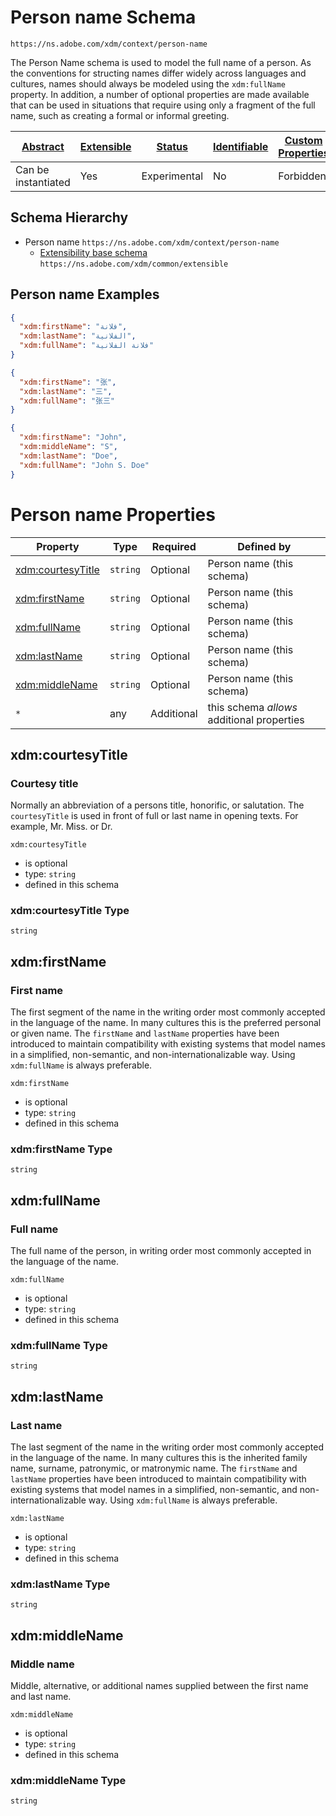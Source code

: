 
# Person name Schema

```
https://ns.adobe.com/xdm/context/person-name
```

The Person Name schema is used to model the full name of a person.
As the conventions for structing names differ widely across languages and cultures, names should always be modeled using the `xdm:fullName` property.
In addition, a number of optional properties are made available that can be used in situations that require using only a fragment of the full name, such as creating a formal or informal greeting.


| [Abstract](../../abstract.md) | [Extensible](../../extensions.md) | [Status](../../status.md) | [Identifiable](../../id.md) | [Custom Properties](../../extensions.md) | [Additional Properties](../../extensions.md) | Defined In |
|-------------------------------|-----------------------------------|---------------------------|-----------------------------|------------------------------------------|----------------------------------------------|------------|
| Can be instantiated | Yes | Experimental | No | Forbidden | Permitted | [context/person-name.schema.json](context/person-name.schema.json) |
## Schema Hierarchy

* Person name `https://ns.adobe.com/xdm/context/person-name`
  * [Extensibility base schema](../common/extensible.schema.md) `https://ns.adobe.com/xdm/common/extensible`


## Person name Examples

```json
{
  "xdm:firstName": "فلانة",
  "xdm:lastName": "الفلانية",
  "xdm:fullName": "فلانة الفلانية"
}
```

```json
{
  "xdm:firstName": "张",
  "xdm:lastName": "三",
  "xdm:fullName": "张三"
}
```

```json
{
  "xdm:firstName": "John",
  "xdm:middleName": "S",
  "xdm:lastName": "Doe",
  "xdm:fullName": "John S. Doe"
}
```


# Person name Properties

| Property | Type | Required | Defined by |
|----------|------|----------|------------|
| [xdm:courtesyTitle](#xdmcourtesytitle) | `string` | Optional | Person name (this schema) |
| [xdm:firstName](#xdmfirstname) | `string` | Optional | Person name (this schema) |
| [xdm:fullName](#xdmfullname) | `string` | Optional | Person name (this schema) |
| [xdm:lastName](#xdmlastname) | `string` | Optional | Person name (this schema) |
| [xdm:middleName](#xdmmiddlename) | `string` | Optional | Person name (this schema) |
| `*` | any | Additional | this schema *allows* additional properties |

## xdm:courtesyTitle
### Courtesy title

Normally an abbreviation of a persons title, honorific, or salutation. The `courtesyTitle` is used in front of full or last name in opening texts. For example, Mr. Miss. or Dr.

`xdm:courtesyTitle`
* is optional
* type: `string`
* defined in this schema

### xdm:courtesyTitle Type


`string`






## xdm:firstName
### First name

The first segment of the name in the writing order most commonly accepted in the language of the name. In many cultures this is the preferred personal or given name. The `firstName` and `lastName` properties have been introduced to maintain compatibility with existing systems that model names in a simplified, non-semantic, and non-internationalizable way. Using `xdm:fullName` is always preferable.

`xdm:firstName`
* is optional
* type: `string`
* defined in this schema

### xdm:firstName Type


`string`






## xdm:fullName
### Full name

The full name of the person, in writing order most commonly accepted in the language of the name.

`xdm:fullName`
* is optional
* type: `string`
* defined in this schema

### xdm:fullName Type


`string`






## xdm:lastName
### Last name

The last segment of the name in the writing order most commonly accepted in the language of the name. In many cultures this is the inherited family name, surname, patronymic, or matronymic name. The `firstName` and `lastName` properties have been introduced to maintain compatibility with existing systems that model names in a simplified, non-semantic, and non-internationalizable way. Using `xdm:fullName` is always preferable.

`xdm:lastName`
* is optional
* type: `string`
* defined in this schema

### xdm:lastName Type


`string`






## xdm:middleName
### Middle name

Middle, alternative, or additional names supplied between the first name and last name.

`xdm:middleName`
* is optional
* type: `string`
* defined in this schema

### xdm:middleName Type


`string`





